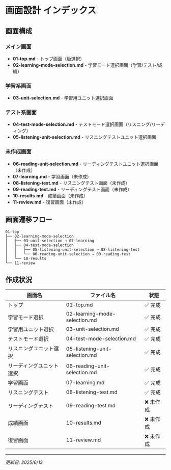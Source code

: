 # 画面設計 インデックス

## 画面構成

### メイン画面
- **01-top.md** - トップ画面（級選択）
- **02-learning-mode-selection.md** - 学習モード選択画面（学習/テスト/成績）

### 学習系画面
- **03-unit-selection.md** - 学習用ユニット選択画面

### テスト系画面
- **04-test-mode-selection.md** - テストモード選択画面（リスニング/リーディング）
- **05-listening-unit-selection.md** - リスニングテストユニット選択画面

### 未作成画面
- **06-reading-unit-selection.md** - リーディングテストユニット選択画面（未作成）
- **07-learning.md** - 学習画面（未作成）
- **08-listening-test.md** - リスニングテスト画面（未作成）
- **09-reading-test.md** - リーディングテスト画面（未作成）
- **10-results.md** - 成績画面（未作成）
- **11-review.md** - 復習画面（未作成）

## 画面遷移フロー

```
01-top
├── 02-learning-mode-selection
│   ├── 03-unit-selection → 07-learning
│   ├── 04-test-mode-selection
│   │   ├── 05-listening-unit-selection → 08-listening-test
│   │   └── 06-reading-unit-selection → 09-reading-test
│   └── 10-results
└── 11-review
```

## 作成状況

| 画面名 | ファイル名 | 状態 |
|--------|-----------|------|
| トップ | 01-top.md | ✅ 完成 |
| 学習モード選択 | 02-learning-mode-selection.md | ✅ 完成 |
| 学習用ユニット選択 | 03-unit-selection.md | ✅ 完成 |
| テストモード選択 | 04-test-mode-selection.md | ✅ 完成 |
| リスニングユニット選択 | 05-listening-unit-selection.md | ✅ 完成 |
| リーディングユニット選択 | 06-reading-unit-selection.md | ✅ 完成 |
| 学習画面 | 07-learning.md | ✅ 完成 |
| リスニングテスト | 08-listening-test.md | ✅ 完成 |
| リーディングテスト | 09-reading-test.md | ❌ 未作成 |
| 成績画面 | 10-results.md | ❌ 未作成 |
| 復習画面 | 11-review.md | ❌ 未作成 |

---
*更新日: 2025/6/13*